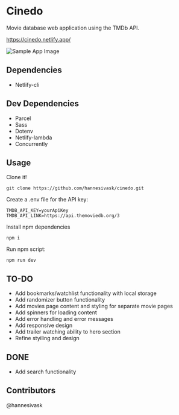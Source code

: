# Cinedo

Movie database web application using the TMDb API.

https://cinedo.netlify.app/

![Sample App Image](./src/img/screenshot.png)

## Dependencies

- Netlify-cli

## Dev Dependencies

- Parcel
- Sass
- Dotenv
- Netlify-lambda
- Concurrently

## Usage

Clone it!

```
git clone https://github.com/hannesivask/cinedo.git
```

Create a .env file for the API key:

```
TMDB_API_KEY=yourApiKey
TMDB_API_LINK=https://api.themoviedb.org/3
```

Install npm dependencies

```
npm i
```

Run npm script:

```
npm run dev
```

## TO-DO

- Add bookmarks/watchlist functionality with local storage
- Add randomizer button functionality
- Add movies page content and styling for separate movie pages
- Add spinners for loading content
- Add error handling and error messages
- Add responsive design
- Add trailer watching ability to hero section
- Refine styiling and design

## DONE

- Add search functionality

## Contributors

@hannesivask
